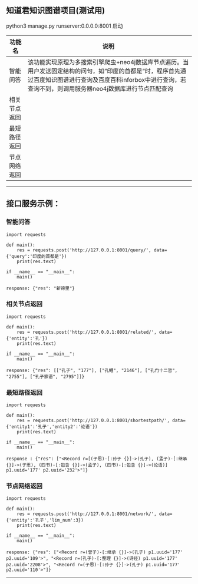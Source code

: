 
## 知道君知识图谱项目(测试用)
python3 manage.py runserver:0.0.0.0:8001 启动

功能名|说明
---|---
智能问答|该功能实现原理为多搜索引擎爬虫+neo4j数据库节点遍历。当用户发送固定结构的问句，如”印度的首都是“时，程序首先通过百度知识图谱进行查询及百度百科inforbox中进行查询，若查询不到，则调用服务器neo4j数据库进行节点匹配查询
相关节点返回|
最短路径返回|
节点网络返回|


----------

## 接口服务示例：
### 智能问答
```
import requests

def main():
    res = requests.post('http://127.0.0.1:8001/query/', data={'query':'印度的首都是'})
    print(res.text)

if __name__ == "__main__":
    main()

response: {"res": "新德里"}
```

### 相关节点返回

```
import requests

def main():
    res = requests.post('http://127.0.0.1:8001/related/', data={'entity':'孔'})
    print(res.text)

if __name__ == "__main__":
    main()

response: {"res": [["孔子", "177"], ["孔鲤", "2146"], ["孔门十二哲", "2755"], ["孔子家语", "2795"]]}
```
### 最短路径返回

```
import requests

def main():
    res = requests.post('http://127.0.0.1:8001/shortestpath/', data={'entity1':'孔子','entity2':'论语'})
    print(res.text)

if __name__ == "__main__":
    main()

response : {"res": ["<Record r=[(子思)-[:孙子 {}]->(孔子), (孟子)-[:继承 {}]->(子思), (四书)-[:包含 {}]->(孟子), (四书)-[:包含 {}]->(论语)] p1.uuid='177' p2.uuid='232'>"]}

```
### 节点网络返回

```
import requests

def main():
    res = requests.post('http://127.0.0.1:8001/network/', data={'entity':'孔子','lim_num':3})
    print(res.text)

if __name__ == "__main__":
    main()

response: {"res": ["<Record r=(曾子)-[:继承 {}]->(孔子) p1.uuid='177' p2.uuid='109'>", "<Record r=(孔子)-[:整理 {}]->(诗经) p1.uuid='177' p2.uuid='2208'>", "<Record r=(子思)-[:孙子 {}]->(孔子) p1.uuid='177' p2.uuid='110'>"]}
```
----------


